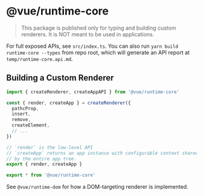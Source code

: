 # @vue/runtime-core

> This package is published only for typing and building custom renderers. It is NOT meant to be used in applications.

For full exposed APIs, see `src/index.ts`. You can also run `yarn build runtime-core --types` from repo root, which will generate an API report at `temp/runtime-core.api.md`.

## Building a Custom Renderer

``` ts
import { createRenderer, createAppAPI } from '@vue/runtime-core'

const { render, createApp } = createRenderer({
  pathcProp,
  insert,
  remove,
  createElement,
  // ...
})

// `render` is the low-level API
// `createApp` returns an app instance with configurable context shared
// by the entire app tree.
export { render, createApp }

export * from '@vue/runtime-core'
```

See `@vue/runtime-dom` for how a DOM-targeting renderer is implemented.
